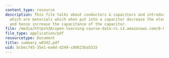 ```yaml
---
content_type: resource
description: This file talks about conductors & capacitors and introduces dielectrics,
  which are materials which when put into a capacitor decrease the electric field
  and hence increase the capacitance of the capacitor.
file: /media/https%3A/open-learning-course-data-rc.s3.amazonaws.com/8-02t-electricity-and-magnetism-spring-2005/bcbec74535e1ea4dd249c0d623ba5315_summary_w03d2.pdf
file_type: application/pdf
resourcetype: Document
title: summary_w03d2.pdf
uid: bcbec745-35e1-ea4d-d249-c0d623ba5315
---
```

